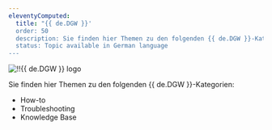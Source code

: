 ```yaml
---
eleventyComputed:
  title: "{{ de.DGW }}'
  order: 50
  description: Sie finden hier Themen zu den folgenden {{ de.DGW }}-Kategorien:':' How-to, Troubleshooting und Knowledge Base Themen.
  status: Topic available in German language
---
```

![!!{{ de.DGW }} logo](https://webdevolutions.blob.core.windows.net/images/projects/gateway/logos/gateway-color-shadow.svg)

Sie finden hier Themen zu den folgenden {{ de.DGW }}-Kategorien:  

* How-to 
* Troubleshooting 
* Knowledge Base 
